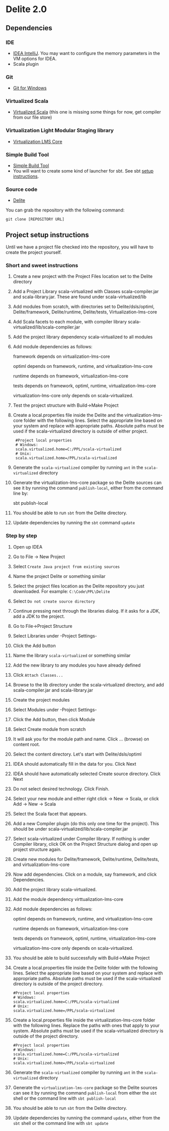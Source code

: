 Delite 2.0
==========

Dependencies
------------

### IDE
* [IDEA IntelliJ](http://www.jetbrains.com/idea/download/). You may want to configure the memory parameters in the VM options for IDEA.
* Scala plugin

### Git
* [Git for Windows](http://code.google.com/p/msysgit/)

### Virtualized Scala
* [Virtualized Scala](http://github.com/TiarkRompf/scala-virtualized)
(this one is missing some things for now, get compiler from our file store)

### Virtualization Light Modular Staging library
* [Virtualization LMS Core](http://github.com/TiarkRompf/virtualization-lms-core)

### Simple Build Tool
* [Simple Build Tool](http://code.google.com/p/simple-build-tool/)
* You will want to create some kind of launcher for sbt. See sbt [setup instructions](http://code.google.com/p/simple-build-tool/wiki/Setup).

### Source code
* [Delite](http://github.com/stanford-ppl/Delite)

You can grab the repository with the following command:

`git clone [REPOSITORY URL]`

Project setup instructions
--------------------------

Until we have a project file checked into the repository, you will have to create the project yourself.

### Short and sweet instructions

1. Create a new project with the Project Files location set to the Delite directory
2. Add a Project Library scala-virtualized with Classes scala-compiler.jar and scala-library.jar. These are found under scala-virtualized/lib
3. Add modules from scratch, with directories set to Delite/dsls/optiml, Delite/framework, Delite/runtime, Delite/tests, Virtualization-lms-core
4. Add Scala facets to each module, with compiler library scala-virtualized/lib/scala-compiler.jar
5. Add the project library dependency scala-virtualized to all modules
6. Add module dependencies as follows:

    framework depends on virtualization-lms-core

    optiml depends on framework, runtime, and virtualization-lms-core

    runtime depends on framework, virtualization-lms-core

    tests depends on framework, optiml, runtime, virtualization-lms-core

    virtualization-lms-core only depends on scala-virtualized.
            
7. Test the project structure with Build->Make Project

8. Create a local.properties file inside the Delite and the virtualization-lms-core folder with the following lines. Select the appropriate line based on your system and replace with appropriate paths. Absolute paths must be used if the scala-virtualized directory is outside of either project.

        #Project local properties
        # Windows:
        scala.virtualized.home=C:/PPL/scala-virtualized
        # Unix:
        scala.virtualized.home=/PPL/scala-virtualized

9. Generate the `scala-virtualized` compiler by running `ant` in the `scala-virtualized` directory

10. Generate the virtualization-lms-core package so the Delite sources can see it by running the command `publish-local`, either from the command line by:

    sbt publish-local

11. You should be able to run `sbt` from the Delite directory.

12. Update dependencies by running the `sbt` command `update`

### Step by step

1. Open up IDEA
2. Go to File -> New Project
3. Select `Create Java project from existing sources`

4. Name the project Delite or something similar
5. Select the project files location as the Delite repository you just downloaded. For example: `C:\Code\PPL\Delite`

6. Select `Do not create source directory`

7. Continue pressing next through the libraries dialog. If it asks for a JDK, add a JDK to the project.

8. Go to File->Project Structure
9. Select Libraries under -Project Settings-
10. Click the Add button
11. Name the library `scala-virtualized` or something similar
12. Add the new library to any modules you have already defined
13. Click `Attach Classes...`
14. Browse to the lib directory under the scala-virtualized directory, and add scala-compiler.jar and scala-library.jar

15. Create the project modules
16. Select Modules under -Project Settings-
17. Click the Add button, then click Module
18. Select Create module from scratch
19. It will ask you for the module path and name. Click ... (browse) on content root.
20. Select the content directory. Let's start with Delite/dsls/optiml
21. IDEA should automatically fill in the data for you. Click Next
22. IDEA should have automatically selected Create source directory. Click Next
23. Do not select desired technology. Click Finish.

24. Select your new module and either right click -> New -> Scala, or click Add -> New -> Scala
25. Select the Scala facet that appears.
26. Add a new Compiler plugin (do this only one time for the project). This should be under scala-virtualized/lib/scala-compiler.jar
27. Select scala-virtualized under Compiler library. If nothing is under Compiler library, click OK on the Project Structure dialog and open up project structure again.

28. Create new modules for Delite/framework, Delite/runtime, Delite/tests, and virtualization-lms-core

29. Now add dependencies. Click on a module, say framework, and click Dependencies.
30. Add the project library scala-virtualized.
31. Add the module dependency virttualization-lms-core
32. Add module dependencies as follows:

    optiml depends on framework, runtime, and virtualization-lms-core

    runtime depends on framework, virtualization-lms-core

    tests depends on framework, optiml, runtime, virtualization-lms-core

    virtualization-lms-core only depends on scala-virtualized.

33. You should be able to build successfully with Build->Make Project
    
34. Create a local.properties file inside the Delite folder with the following lines. Select the appropriate line based on your system and replace with appropriate paths. Absolute paths must be used if the scala-virtualized directory is outside of the project directory.

        #Project local properties
        # Windows:
        scala.virtualized.home=C:/PPL/scala-virtualized
        # Unix:
        scala.virtualized.home=/PPL/scala-virtualized
    
35. Create a local.properties file inside the virtualization-lms-core folder with the following lines. Replace the paths with ones that apply to your system. Absolute paths must be used if the scala-virtualized directory is outside of the project directory.

        #Project local properties
        # Windows:
        scala.virtualized.home=C:/PPL/scala-virtualized
        # Unix:
        scala.virtualized.home=/PPL/scala-virtualized

37. Generate the `scala-virtualized` compiler by running `ant` in the `scala-virtualized` directory

38. Generate the `virtualization-lms-core` package so the Delite sources can see it by running the command `publish-local` from either the `sbt` shell or the command line with `sbt publish-local`

39. You should be able to run `sbt` from the Delite directory.

40. Update dependencies by running the command `update`, either from the `sbt` shell or the command line with `sbt update`
